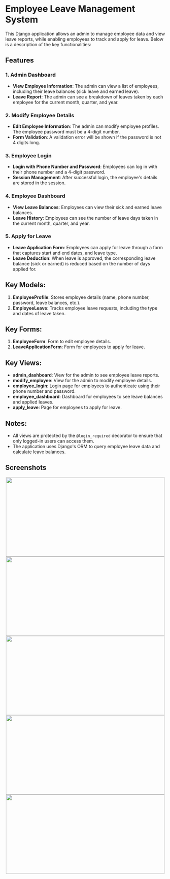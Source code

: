
# Employee Leave Management System

This Django application allows an admin to manage employee data and view leave reports, while enabling employees to track and apply for leave. Below is a description of the key functionalities:

## Features

### 1. **Admin Dashboard**
- **View Employee Information**: The admin can view a list of employees, including their leave balances (sick leave and earned leave).
- **Leave Report**: The admin can see a breakdown of leaves taken by each employee for the current month, quarter, and year.

### 2. **Modify Employee Details**
- **Edit Employee Information**: The admin can modify employee profiles. The employee password must be a 4-digit number.
- **Form Validation**: A validation error will be shown if the password is not 4 digits long.

### 3. **Employee Login**
- **Login with Phone Number and Password**: Employees can log in with their phone number and a 4-digit password.
- **Session Management**: After successful login, the employee's details are stored in the session.

### 4. **Employee Dashboard**
- **View Leave Balances**: Employees can view their sick and earned leave balances.
- **Leave History**: Employees can see the number of leave days taken in the current month, quarter, and year.

### 5. **Apply for Leave**
- **Leave Application Form**: Employees can apply for leave through a form that captures start and end dates, and leave type.
- **Leave Deduction**: When leave is approved, the corresponding leave balance (sick or earned) is reduced based on the number of days applied for.

## Key Models:
1. **EmployeeProfile**: Stores employee details (name, phone number, password, leave balances, etc.).
2. **EmployeeLeave**: Tracks employee leave requests, including the type and dates of leave taken.

## Key Forms:
1. **EmployeeForm**: Form to edit employee details.
2. **LeaveApplicationForm**: Form for employees to apply for leave.

## Key Views:
- **admin_dashboard**: View for the admin to see employee leave reports.
- **modify_employee**: View for the admin to modify employee details.
- **employee_login**: Login page for employees to authenticate using their phone number and password.
- **employee_dashboard**: Dashboard for employees to see leave balances and applied leaves.
- **apply_leave**: Page for employees to apply for leave.

## Notes:
- All views are protected by the `@login_required` decorator to ensure that only logged-in users can access them.
- The application uses Django's ORM to query employee leave data and calculate leave balances.

## Screenshots

<p align="center">
  <img src="https://github.com/user-attachments/assets/01e529b5-bd14-40d3-bc35-ce042814c132" width="500" height="250" /><br>
  <img src="https://github.com/user-attachments/assets/e8d30cf8-1b18-4a3d-83a6-d068424ceba9" width="500" height="250" /><br>
  <img src="https://github.com/user-attachments/assets/00b265a7-1124-4874-8a78-4ec991063538" width="500" height="250" /><br>
  <img src="https://github.com/user-attachments/assets/1cfbca42-1d2a-4304-8263-26fb99ec3f60" width="500" height="250" /><br>
  <img src="https://github.com/user-attachments/assets/4ef238f5-5858-433a-9e13-ff8dfa36cd1c" width="500" height="250" /><br>
</p>


